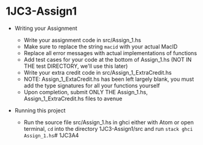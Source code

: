 # 1JC3-Assign1

* Writing your Assignment
	- Write your assignment code in src/Assign_1.hs
	- Make sure to replace the string `macid` with your actual MacID
	- Replace all error messages with actual implementations of functions
	- Add test cases for your code at the bottom of Assign_1.hs (NOT IN THE test DIRECTORY, we'll use this later)
	- Write your extra credit code in src/Assign_1_ExtraCredit.hs
	- NOTE: Assign_1_ExtaCredit.hs has been left largely blank, you must add the type signatures for all your functions yourself
	- Upon completion, submit ONLY THE Assign_1.hs, Assign_1_ExtraCredit.hs files to avenue

* Running this project
	- Run the source file src/Assign_1.hs in ghci either with Atom or open terminal, `cd` into the directory 1JC3-Assign1/src and run 
		`stack ghci Assign_1.hs`# 1JC3A4
